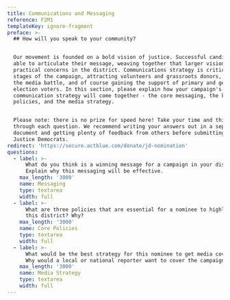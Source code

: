 ```yaml
---
title: Communications and Messaging
reference: F2M1
templateKey: ignore-fragment
preface: >-
  ## How will you speak to your community?


  Our movement is founded on a bold vision of justice. Successful candidates are
  able to articulate their message, weaving together that larger vision with
  practical concerns in the district. Communications strategy is critical at all
  stages of the campaign, attracting volunteers and grassroots donors, winning
  the media battle, and of course gaining the support of primary and general
  election voters. In this section, please explain how your campaign's
  communication strategy will come together - the core messaging, the key
  policies, and the media strategy. 


  Please note: there is no prize for speed here! Take your time and think
  through each question. We recommend writing your answers out in a separate
  document and getting plenty of feedback from others before submitting to
  Justice Democrats.
redirect: 'https://secure.actblue.com/donate/jd-nomination'
questions:
  - label: >-
      What do you think is a winning message for a campaign in your district?
      Explain why this messaging will be effective.
    max_length: '3000'
    name: Messaging
    type: textarea
    width: full
  - label: >-
      What are three policies that are essential for a nominee to highlight in
      this district? Why?
    max_length: '3000'
    name: Core Policies
    type: textarea
    width: full
  - label: >-
      What would be the best strategy for this nominee to get media coverage?
      Why would a local or national reporter want to cover the campaign?
    max_length: '3000'
    name: Media Strategy
    type: textarea
    width: full
---
```


